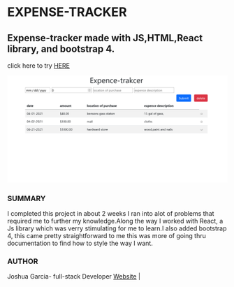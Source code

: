 # EXPENSE-TRACKER
<h2>Expense-tracker made with JS,HTML,React library, and bootstrap 4.</h2>
<p>click here to try <a href="https://react-expence-tracker.herokuapp.com/">HERE</a></p>
<img  src="/React-expense-tracker.png" alt="screen shot of expense tracker" >
<h3>SUMMARY</h3>
<p>I completed this project in about 2 weeks I ran into alot of problems that required me to further my knowledge.Along the way I worked with React, a Js library which was verry stimulating for me to learn.I also added bootstrap 4, this came pretty straightforward to me this was more of going thru documentation to find how to style the way I want.</p>
<h3>AUTHOR</h3>
Joshua Garcia- full-stack Developer <a href="https://rivveneyes.github.io/">Website</a> |
